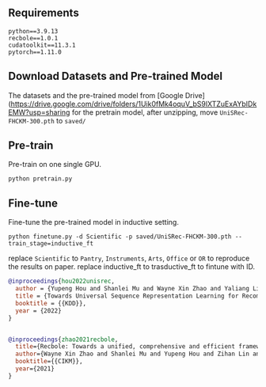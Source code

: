 ## Requirements
```
python==3.9.13
recbole==1.0.1
cudatoolkit==11.3.1
pytorch==1.11.0
```

## Download Datasets and Pre-trained Model
The datasets and the pre-trained model from [Google Drive](https://drive.google.com/drive/folders/1Uik0fMk4oquV_bS9lXTZuExAYbIDkEMW?usp=sharing
for the pretrain model, after unzipping, move `UniSRec-FHCKM-300.pth` to `saved/`

## Pre-train
Pre-train on one single GPU.
```
python pretrain.py
```

## Fine-tune
Fine-tune the pre-trained model in inductive setting.
```
python finetune.py -d Scientific -p saved/UniSRec-FHCKM-300.pth --train_stage=inductive_ft
```
replace `Scientific` to `Pantry`, `Instruments`, `Arts`, `Office` or `OR` to reproduce the results on paper.
replace inductive_ft to trasductive_ft to fintune with ID.


```bibtex
@inproceedings{hou2022unisrec,
  author = {Yupeng Hou and Shanlei Mu and Wayne Xin Zhao and Yaliang Li and Bolin Ding and Ji-Rong Wen},
  title = {Towards Universal Sequence Representation Learning for Recommender Systems},
  booktitle = {{KDD}},
  year = {2022}
}


@inproceedings{zhao2021recbole,
  title={Recbole: Towards a unified, comprehensive and efficient framework for recommendation algorithms},
  author={Wayne Xin Zhao and Shanlei Mu and Yupeng Hou and Zihan Lin and Kaiyuan Li and Yushuo Chen and Yujie Lu and Hui Wang and Changxin Tian and Xingyu Pan and Yingqian Min and Zhichao Feng and Xinyan Fan and Xu Chen and Pengfei Wang and Wendi Ji and Yaliang Li and Xiaoling Wang and Ji-Rong Wen},
  booktitle={{CIKM}},
  year={2021}
}
```
